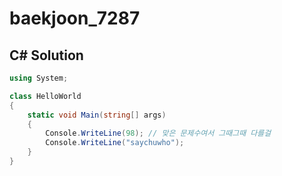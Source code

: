 # baekjoon_7287

## C# Solution

```c#
using System;

class HelloWorld
{
    static void Main(string[] args)
    {
        Console.WriteLine(98); // 맞은 문제수여서 그때그때 다를걸
        Console.WriteLine("saychuwho");
    }
}
```
